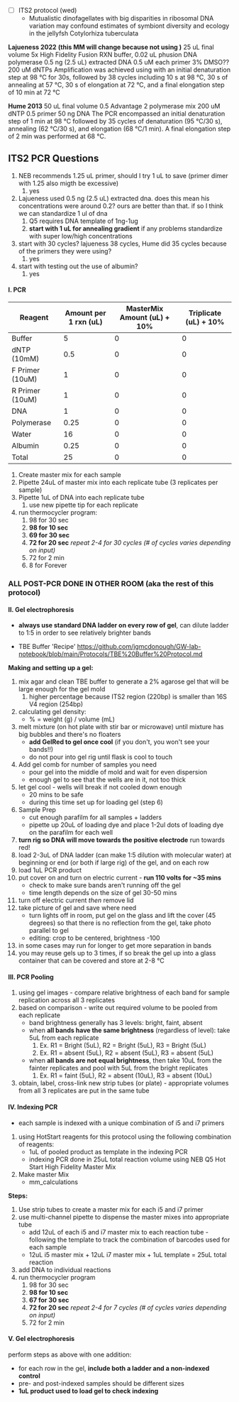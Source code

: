 - [ ] ITS2 protocol (wed)
	- Mutualistic dinofagellates with big disparities in ribosomal DNA variation may confound estimates of symbiont diversity and ecology in the jellyfsh Cotylorhiza tuberculata

**Lajueness 2022** 
**(this MM will change because not using )**
25 uL final volume
5x High Fidelity Fusion RXN buffer, 0.02 uL phusion DNA polymerase
0.5 ng (2.5 uL) extracted DNA
0.5 uM each primer
3% DMSO??
200 uM dNTPs
Amplification was achieved using with an initial denaturation step at 98 °C for 30s, followed by 38 cycles including 10 s at 98 °C, 30 s of annealing at 57 °C, 30 s of elongation at 72 °C, and a final elongation step of 10 min at 72 °C

**Hume 2013**
50 uL final volume
0.5 Advantage 2 polymerase mix
200 uM dNTP
0.5 primer
50 ng DNA
The PCR encompassed an initial denaturation step of 1 min at 98 °C followed by 35 cycles of denaturation (95 °C/30 s), annealing (62 °C/30 s), and elongation (68 °C/1 min). A final elongation step of 2 min was performed at 68 °C.
## ITS2 PCR Questions
1. NEB recommends 1.25 uL primer, should I try 1 uL to save (primer dimer with 1.25 also migth be excessive)
	1. yes
2. Lajueness used 0.5 ng (2.5 uL) extracted dna. does this mean his concentrations were around 0.2? ours are better than that. if so I think we can standardize 1 ul of dna 
	1. Q5 requires DNA template of 1ng-1ug
	2. **start with 1 uL for annealing gradient** if any problems standardize with super low/high concentrations
3. start with 30 cycles?  lajueness 38 cycles, Hume did 35 cycles because of the primers they were using?
	1. yes
4. start with testing out the use of albumin?
	1. yes

#### I. PCR

| Reagent         | Amount per 1 rxn (uL) | MasterMix Amount (uL) + 10% | Triplicate (uL) + 10% |
| --------------- | --------------------- | --------------------------- | --------------------- |
| Buffer          | 5                     | 0                           | 0                     |
| dNTP (10mM)     | 0.5                   | 0                           | 0                     |
| F Primer (10uM) | 1                     | 0                           | 0                     |
| R Primer (10uM) | 1                     | 0                           | 0                     |
| DNA             | 1                     | 0                           | 0                     |
| Polymerase      | 0.25                  | 0                           | 0                     |
| Water           | 16                    | 0                           | 0                     |
| Albumin         | 0.25                  | 0                           | 0                     |
| Total           | 25                    | 0                           | 0                     |
1. Create master mix for each sample
2. Pipette 24uL of master mix into each replicate tube (3 replicates per sample)
3. Pipette 1uL of DNA into each replicate tube
	1. use new pipette tip for each replicate
4. run thermocycler program:
	1. 98 for 30 sec
	2. **98 for 10 sec**
	3. **69 for 30 sec**
	4. **72 for 20 sec** 
	*repeat 2-4 for 30 cycles (# of cycles varies depending on input)*
	5. 72 for 2 min
	6. 8 for Forever

### **ALL POST-PCR DONE IN OTHER ROOM (aka the rest of this protocol)**

#### II. Gel electrophoresis
- **always use standard DNA ladder on every row of gel**, can dilute ladder to 1:5 in order to see relatively brighter bands

- TBE Buffer 'Recipe' https://github.com/jgmcdonough/GW-lab-notebook/blob/main/Protocols/TBE%20Buffer%20Protocol.md

**Making and setting up a gel:**
1. mix agar and clean TBE buffer to generate a 2% agarose gel that will be large enough for the gel mold
	1. higher percentage because ITS2 region (220bp) is smaller than 16S V4 region (254bp)
2. calculating gel density:
	- % = weight (g) / volume (mL)
3. melt mixture (on hot plate with stir bar or microwave) until mixture has big bubbles and there's no floaters
	-  **add GelRed to gel once cool** (if you don't, you won't see your bands!!)
	- do not pour into gel rig until flask is cool to touch
4. Add gel comb for number of samples you need
	- pour gel into the middle of mold and wait for even dispersion
	- enough gel to see that the wells are in it, not too thick
5. let gel cool - wells will break if not cooled down enough
	- 20 mins to be safe
	- during this time set up for loading gel (step 6)
6. Sample Prep
	- cut enough parafilm for all samples + ladders
	- pipette up 20uL of loading dye and place 1-2ul dots of loading dye on the parafilm for each well
7. **turn rig so DNA will move towards the positive electrode** run towards red!
8. load 2-3uL of DNA ladder (can make 1:5 dilution with molecular water) at beginning or end (or both if large rig) of the gel, and on each row
9. load 1uL PCR product 
10. put cover on and turn on electric current - **run 110 volts for ~35 mins**
	- check to make sure bands aren't running off the gel
	- time length depends on the size of gel 30-50 mins 
11. turn off electric current *then* remove lid
12. take picture of gel and save where need
	- turn lights off in room, put gel on the glass and lift the cover (45 degrees) so that there is no reflection from the gel, take photo parallel to gel 
	- editing: crop to be centered, brightness -100
13. in some cases may run for longer to get more separation in bands 
14. you may reuse gels up to 3 times, if so break the gel up into a glass container that can be covered and store at 2-8 °C

#### III. PCR Pooling
1. using gel images - compare relative brightness of each band for sample replication across all 3 replicates
2. based on comparison - write out required volume to be pooled from each replicate
	 - band brightness generally has 3 levels: bright, faint, absent
	 - when **all bands have the same brightness** (regardless of level): take 5uL from each replicate
		1. Ex. R1 = Bright (5uL), R2 = Bright (5uL), R3 = Bright (5uL)
		2. Ex. R1 = absent (5uL), R2 = absent (5uL), R3 = absent (5uL)
	 - when **all bands are not equal brightness**, then take 10uL from the fainter replicates and pool with 5uL from the bright replicates
		1. Ex. R1 = faint (5uL), R2 = absent (10uL), R3 = absent (10uL)
3. obtain, label, cross-link new strip tubes (or plate) - appropriate volumes from all 3 replicates are put in the same tube

#### IV. Indexing PCR 
- each sample is indexed with a unique combination of i5 and i7 primers 

1. using HotStart reagents for this protocol using the following combination of reagents:
	- 1uL of pooled product as template in the indexing PCR
	- indexing PCR done in 25uL total reaction volume using NEB Q5 Hot Start High Fidelity Master Mix
2. Make master Mix
	- mm_calculations

**Steps:**
1. Use strip tubes to create a master mix for each i5 and i7 primer
2. use multi-channel pipette to dispense the master mixes into appropriate tube
	- add 12uL of each i5 and i7 master mix to each reaction tube - following the template to track the combination of barcodes used for each sample
	- 12uL i5 master mix + 12uL i7 master mix + 1uL template = 25uL total reaction
3. add DNA to individual reactions 
4. run thermocycler program
	1. 98 for 30 sec
	2. **98 for 10 sec**
	3. **67 for 30 sec**
	4. **72 for 20 sec** 
	*repeat 2-4 for 7 cycles (# of cycles varies depending on input)*
	5. 72 for 2 min

#### V. Gel electrophoresis
perform steps as above with one addition:
- for each row in the gel, **include both a ladder and a non-indexed control**
- pre- and post-indexed samples should be different sizes
- **1uL product used to load gel to check indexing**